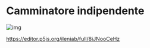 # Camminatore indipendente
![img](https://github.com/ileniab/archive/blob/master/ileniab/P5.js%20Esercizi/3.%20Camminatore%20indipendente/3.%20camminatori%20indipendenti/camminatori%20indipendenti.PNG)

https://editor.p5js.org/ileniab/full/8iJNooCeHz
